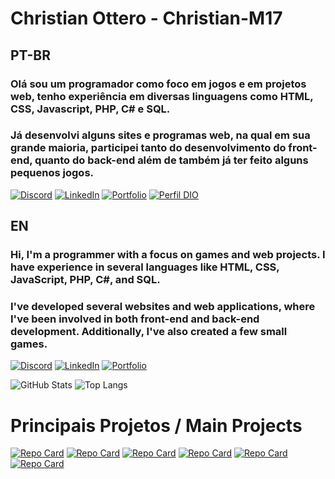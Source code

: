 # Christian Ottero - Christian-M17

## PT-BR

### Olá sou um programador como foco em jogos e em projetos web, tenho experiência em diversas linguagens como HTML, CSS, Javascript, PHP, C# e SQL.

### Já desenvolvi alguns sites e programas web, na qual em sua grande maioria, participei tanto do desenvolvimento do front-end, quanto do back-end além de também já ter feito alguns pequenos jogos.
[![Discord](https://img.shields.io/badge/Discord-7289DA?style=for-the-badge&logo=discord&logoColor=white)](https://discord.com/channels/@the_masterm/)
[![LinkedIn](https://img.shields.io/badge/LinkedIn-0077B5?style=for-the-badge&logo=linkedin&logoColor=white)](https://www.linkedin.com/in/christian-ottero-marques-8608b8231/)
[![Portfolio](https://img.shields.io/badge/Portfolio-FF5722?style=for-the-badge&logo=todoist&logoColor=white)](https://christianottero.com)
[![Perfil DIO](https://img.shields.io/badge/-Meu%20Perfil%20na%20DIO-000?style=for-the-badge)](https://www.dio.me/users/christianotteromarques)

## EN

### Hi, I'm a programmer with a focus on games and web projects. I have experience in several languages like HTML, CSS, JavaScript, PHP, C#, and SQL.

### I've developed several websites and web applications, where I've been involved in both front-end and back-end development. Additionally, I've also created a few small games.

[![Discord](https://img.shields.io/badge/Discord-7289DA?style=for-the-badge&logo=discord&logoColor=white)](https://discord.com/channels/@the_masterm/)
[![LinkedIn](https://img.shields.io/badge/LinkedIn-0077B5?style=for-the-badge&logo=linkedin&logoColor=white)](https://www.linkedin.com/in/christian-ottero-marques-8608b8231/)
[![Portfolio](https://img.shields.io/badge/Portfolio-FF5722?style=for-the-badge&logo=todoist&logoColor=white)](https://christianottero.com)

![GitHub Stats](https://github-readme-stats.vercel.app/api?username=Christian-M17&theme=transparent&bg_color=000&border_color=30A3DC&show_icons=true&icon_color=30A3DC&title_color=E94D5F&text_color=FFF)
![Top Langs](https://github-readme-stats-git-masterrstaa-rickstaa.vercel.app/api/top-langs/?username=Christian-M17&bg_color=000&border_color=30A3DC&title_color=E94D5F&text_color=FFF)


# Principais Projetos / Main Projects

[![Repo Card](https://github-readme-stats.vercel.app/api/pin/?username=Christian-M17&repo=PIT-SoftwareClinico&bg_color=000&border_color=30A3DC&show_icons=true&icon_color=30A3DC&title_color=E94D5F&text_color=FFF)](https://github.com/Christian-M17/PIT-SoftwareClinico) 
[![Repo Card](https://github-readme-stats.vercel.app/api/pin/?username=Christian-M17&repo=Projeto-Instagram&bg_color=000&border_color=30A3DC&show_icons=true&icon_color=30A3DC&title_color=E94D5F&text_color=FFF)](https://github.com/Christian-M17/Projeto-Instagram)
[![Repo Card](https://github-readme-stats.vercel.app/api/pin/?username=Christian-M17&repo=Caca-ao-Fantasmatico&bg_color=000&border_color=30A3DC&show_icons=true&icon_color=30A3DC&title_color=E94D5F&text_color=FFF)](https://github.com/Christian-M17/Caca-ao-Fantasmatico)
[![Repo Card](https://github-readme-stats.vercel.app/api/pin/?username=Christian-M17&repo=Portfolio&bg_color=000&border_color=30A3DC&show_icons=true&icon_color=30A3DC&title_color=E94D5F&text_color=FFF)](https://github.com/Christian-M17/Portfolio)
[![Repo Card](https://github-readme-stats.vercel.app/api/pin/?username=Christian-M17&repo=FirstPerson-Movement-Unity3D&bg_color=000&border_color=30A3DC&show_icons=true&icon_color=30A3DC&title_color=E94D5F&text_color=FFF)](https://github.com/Christian-M17/FirstPerson-Movement-Unity3D)
[![Repo Card](https://github-readme-stats.vercel.app/api/pin/?username=Christian-M17&repo=Jogo-Memoria-JS&bg_color=000&border_color=30A3DC&show_icons=true&icon_color=30A3DC&title_color=E94D5F&text_color=FFF)](https://github.com/Christian-M17/Jogo-Memoria-JS)


